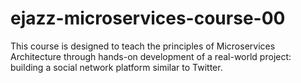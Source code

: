 # ejazz-microservices-course-00
This course is designed to teach the principles of Microservices Architecture through hands-on development of a real-world project: building a social network platform similar to Twitter.
